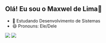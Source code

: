 ## Olá! Eu sou o Maxwel de Lima👋
- 🌱 Estudando Desenvolvimento de Sistemas
- 😄 Pronouns: Ele/Dele

<picture>
  <source
    srcset="https://github-readme-stats.vercel.app/api?username=maxdelimasilva&show_icons=true&theme=dark"
    media="(prefers-color-scheme: dark)"
  />
  <source
    srcset="https://github-readme-stats.vercel.app/api?username=maxdelimasilva8&show_icons=true"
    media="(prefers-color-scheme: light), (prefers-color-scheme: no-preference)"
  />
  <img src="https://github-readme-stats.vercel.app/api?username=maxdelimasilva&show_icons=true" />
</picture>
<picture>
<img src="https://github-readme-stats.vercel.app/api/top-langs/?username=anuraghazra&hide_progress=true" />
</picture>
